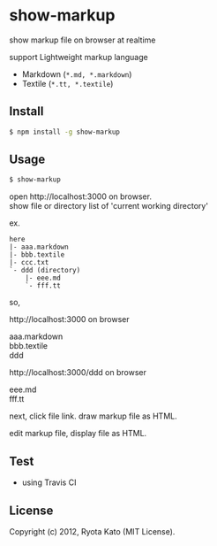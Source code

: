 # show-markup

show markup file on browser at realtime

support Lightweight markup language

* Markdown (`*.md, *.markdown`)
* Textile (`*.tt, *.textile`)

## Install

```bash
$ npm install -g show-markup
```

## Usage


```bash
$ show-markup
```

open http://localhost:3000 on browser.  
show file or directory list of 'current working directory'  

ex. 

```
here
|- aaa.markdown
|- bbb.textile
|- ccc.txt
`- ddd (directory)
    |- eee.md
    `- fff.tt
```

so,

http://localhost:3000 on browser

aaa.markdown  
bbb.textile  
ddd  

http://localhost:3000/ddd on browser

eee.md  
fff.tt  


next, click file link.
draw markup file as HTML.

edit markup file, display file as HTML.


## Test

* using Travis CI


## License

Copyright (c) 2012, Ryota Kato (MIT License).
